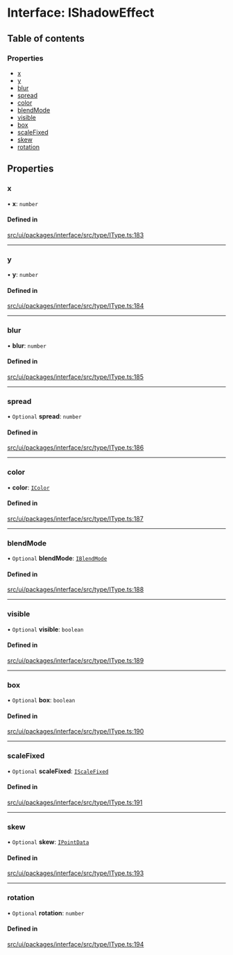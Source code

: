 # Interface: IShadowEffect

## Table of contents

### Properties

- [x](IShadowEffect.md#x)
- [y](IShadowEffect.md#y)
- [blur](IShadowEffect.md#blur)
- [spread](IShadowEffect.md#spread)
- [color](IShadowEffect.md#color)
- [blendMode](IShadowEffect.md#blendmode)
- [visible](IShadowEffect.md#visible)
- [box](IShadowEffect.md#box)
- [scaleFixed](IShadowEffect.md#scalefixed)
- [skew](IShadowEffect.md#skew)
- [rotation](IShadowEffect.md#rotation)

## Properties

### x

• **x**: `number`

#### Defined in

[src/ui/packages/interface/src/type/IType.ts:183](https://github.com/leaferjs/leafer-ui/blob/38558928fc1be6d4d216bb813fcdb043c6cbb533/packages/interface/src/type/IType.ts#L183)

___

### y

• **y**: `number`

#### Defined in

[src/ui/packages/interface/src/type/IType.ts:184](https://github.com/leaferjs/leafer-ui/blob/38558928fc1be6d4d216bb813fcdb043c6cbb533/packages/interface/src/type/IType.ts#L184)

___

### blur

• **blur**: `number`

#### Defined in

[src/ui/packages/interface/src/type/IType.ts:185](https://github.com/leaferjs/leafer-ui/blob/38558928fc1be6d4d216bb813fcdb043c6cbb533/packages/interface/src/type/IType.ts#L185)

___

### spread

• `Optional` **spread**: `number`

#### Defined in

[src/ui/packages/interface/src/type/IType.ts:186](https://github.com/leaferjs/leafer-ui/blob/38558928fc1be6d4d216bb813fcdb043c6cbb533/packages/interface/src/type/IType.ts#L186)

___

### color

• **color**: [`IColor`](../modules.md#icolor)

#### Defined in

[src/ui/packages/interface/src/type/IType.ts:187](https://github.com/leaferjs/leafer-ui/blob/38558928fc1be6d4d216bb813fcdb043c6cbb533/packages/interface/src/type/IType.ts#L187)

___

### blendMode

• `Optional` **blendMode**: [`IBlendMode`](../modules.md#iblendmode)

#### Defined in

[src/ui/packages/interface/src/type/IType.ts:188](https://github.com/leaferjs/leafer-ui/blob/38558928fc1be6d4d216bb813fcdb043c6cbb533/packages/interface/src/type/IType.ts#L188)

___

### visible

• `Optional` **visible**: `boolean`

#### Defined in

[src/ui/packages/interface/src/type/IType.ts:189](https://github.com/leaferjs/leafer-ui/blob/38558928fc1be6d4d216bb813fcdb043c6cbb533/packages/interface/src/type/IType.ts#L189)

___

### box

• `Optional` **box**: `boolean`

#### Defined in

[src/ui/packages/interface/src/type/IType.ts:190](https://github.com/leaferjs/leafer-ui/blob/38558928fc1be6d4d216bb813fcdb043c6cbb533/packages/interface/src/type/IType.ts#L190)

___

### scaleFixed

• `Optional` **scaleFixed**: [`IScaleFixed`](../modules.md#iscalefixed)

#### Defined in

[src/ui/packages/interface/src/type/IType.ts:191](https://github.com/leaferjs/leafer-ui/blob/38558928fc1be6d4d216bb813fcdb043c6cbb533/packages/interface/src/type/IType.ts#L191)

___

### skew

• `Optional` **skew**: [`IPointData`](IPointData.md)

#### Defined in

[src/ui/packages/interface/src/type/IType.ts:193](https://github.com/leaferjs/leafer-ui/blob/38558928fc1be6d4d216bb813fcdb043c6cbb533/packages/interface/src/type/IType.ts#L193)

___

### rotation

• `Optional` **rotation**: `number`

#### Defined in

[src/ui/packages/interface/src/type/IType.ts:194](https://github.com/leaferjs/leafer-ui/blob/38558928fc1be6d4d216bb813fcdb043c6cbb533/packages/interface/src/type/IType.ts#L194)
